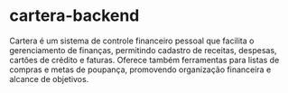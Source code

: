 # cartera-backend
Cartera é um sistema de controle financeiro pessoal que facilita o gerenciamento de finanças, permitindo cadastro de receitas, despesas, cartões de crédito e faturas. Oferece também ferramentas para listas de compras e metas de poupança, promovendo organização financeira e alcance de objetivos.
